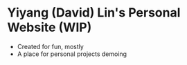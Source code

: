 # Yiyang (David) Lin's Personal Website (WIP)
- Created for fun, mostly
- A place for personal projects demoing
